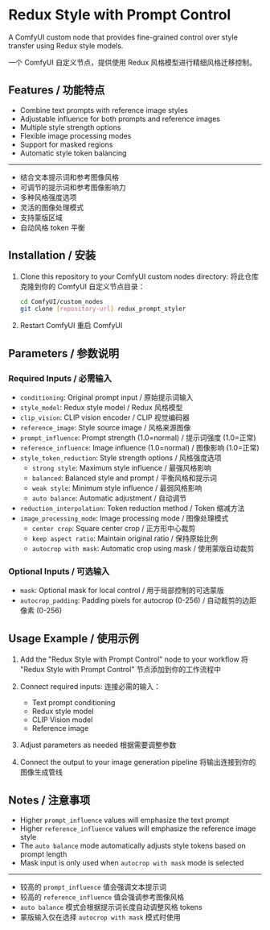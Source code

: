 # Redux Style with Prompt Control

A ComfyUI custom node that provides fine-grained control over style transfer using Redux style models.

一个 ComfyUI 自定义节点，提供使用 Redux 风格模型进行精细风格迁移控制。

## Features / 功能特点

- Combine text prompts with reference image styles
- Adjustable influence for both prompts and reference images
- Multiple style strength options
- Flexible image processing modes
- Support for masked regions
- Automatic style token balancing

---

- 结合文本提示词和参考图像风格
- 可调节的提示词和参考图像影响力
- 多种风格强度选项
- 灵活的图像处理模式
- 支持蒙版区域
- 自动风格 token 平衡

## Installation / 安装

1. Clone this repository to your ComfyUI custom nodes directory:
   将此仓库克隆到你的 ComfyUI 自定义节点目录：

   ```bash
   cd ComfyUI/custom_nodes
   git clone [repository-url] redux_prompt_styler
   ```

2. Restart ComfyUI
   重启 ComfyUI

## Parameters / 参数说明

### Required Inputs / 必需输入
- `conditioning`: Original prompt input / 原始提示词输入
- `style_model`: Redux style model / Redux 风格模型
- `clip_vision`: CLIP vision encoder / CLIP 视觉编码器
- `reference_image`: Style source image / 风格来源图像
- `prompt_influence`: Prompt strength (1.0=normal) / 提示词强度 (1.0=正常)
- `reference_influence`: Image influence (1.0=normal) / 图像影响 (1.0=正常)
- `style_token_reduction`: Style strength options / 风格强度选项
  - `strong style`: Maximum style influence / 最强风格影响
  - `balanced`: Balanced style and prompt / 平衡风格和提示词
  - `weak style`: Minimum style influence / 最弱风格影响
  - `auto balance`: Automatic adjustment / 自动调节
- `reduction_interpolation`: Token reduction method / Token 缩减方法
- `image_processing_mode`: Image processing mode / 图像处理模式
  - `center crop`: Square center crop / 正方形中心裁剪
  - `keep aspect ratio`: Maintain original ratio / 保持原始比例
  - `autocrop with mask`: Automatic crop using mask / 使用蒙版自动裁剪

### Optional Inputs / 可选输入
- `mask`: Optional mask for local control / 用于局部控制的可选蒙版
- `autocrop_padding`: Padding pixels for autocrop (0-256) / 自动裁剪的边距像素 (0-256)

## Usage Example / 使用示例

1. Add the "Redux Style with Prompt Control" node to your workflow
   将 "Redux Style with Prompt Control" 节点添加到你的工作流程中

2. Connect required inputs:
   连接必需的输入：
   - Text prompt conditioning
   - Redux style model
   - CLIP Vision model
   - Reference image

3. Adjust parameters as needed
   根据需要调整参数

4. Connect the output to your image generation pipeline
   将输出连接到你的图像生成管线

## Notes / 注意事项

- Higher `prompt_influence` values will emphasize the text prompt
- Higher `reference_influence` values will emphasize the reference image style
- The `auto balance` mode automatically adjusts style tokens based on prompt length
- Mask input is only used when `autocrop with mask` mode is selected

---

- 较高的 `prompt_influence` 值会强调文本提示词
- 较高的 `reference_influence` 值会强调参考图像风格
- `auto balance` 模式会根据提示词长度自动调整风格 tokens
- 蒙版输入仅在选择 `autocrop with mask` 模式时使用

